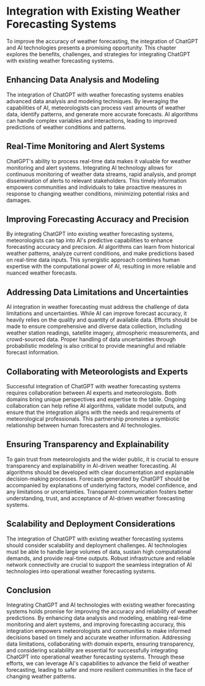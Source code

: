 Integration with Existing Weather Forecasting Systems
=====================================================

To improve the accuracy of weather forecasting, the integration of ChatGPT and AI technologies presents a promising opportunity. This chapter explores the benefits, challenges, and strategies for integrating ChatGPT with existing weather forecasting systems.

Enhancing Data Analysis and Modeling
------------------------------------

The integration of ChatGPT with weather forecasting systems enables advanced data analysis and modeling techniques. By leveraging the capabilities of AI, meteorologists can process vast amounts of weather data, identify patterns, and generate more accurate forecasts. AI algorithms can handle complex variables and interactions, leading to improved predictions of weather conditions and patterns.

Real-Time Monitoring and Alert Systems
--------------------------------------

ChatGPT's ability to process real-time data makes it valuable for weather monitoring and alert systems. Integrating AI technology allows for continuous monitoring of weather data streams, rapid analysis, and prompt dissemination of alerts to relevant stakeholders. This timely information empowers communities and individuals to take proactive measures in response to changing weather conditions, minimizing potential risks and damages.

Improving Forecasting Accuracy and Precision
--------------------------------------------

By integrating ChatGPT into existing weather forecasting systems, meteorologists can tap into AI's predictive capabilities to enhance forecasting accuracy and precision. AI algorithms can learn from historical weather patterns, analyze current conditions, and make predictions based on real-time data inputs. This synergistic approach combines human expertise with the computational power of AI, resulting in more reliable and nuanced weather forecasts.

Addressing Data Limitations and Uncertainties
---------------------------------------------

AI integration in weather forecasting must address the challenge of data limitations and uncertainties. While AI can improve forecast accuracy, it heavily relies on the quality and quantity of available data. Efforts should be made to ensure comprehensive and diverse data collection, including weather station readings, satellite imagery, atmospheric measurements, and crowd-sourced data. Proper handling of data uncertainties through probabilistic modeling is also critical to provide meaningful and reliable forecast information.

Collaborating with Meteorologists and Experts
---------------------------------------------

Successful integration of ChatGPT with weather forecasting systems requires collaboration between AI experts and meteorologists. Both domains bring unique perspectives and expertise to the table. Ongoing collaboration can help refine AI algorithms, validate model outputs, and ensure that the integration aligns with the needs and requirements of meteorological professionals. This partnership promotes a symbiotic relationship between human forecasters and AI technologies.

Ensuring Transparency and Explainability
----------------------------------------

To gain trust from meteorologists and the wider public, it is crucial to ensure transparency and explainability in AI-driven weather forecasting. AI algorithms should be developed with clear documentation and explainable decision-making processes. Forecasts generated by ChatGPT should be accompanied by explanations of underlying factors, model confidence, and any limitations or uncertainties. Transparent communication fosters better understanding, trust, and acceptance of AI-driven weather forecasting systems.

Scalability and Deployment Considerations
-----------------------------------------

The integration of ChatGPT with existing weather forecasting systems should consider scalability and deployment challenges. AI technologies must be able to handle large volumes of data, sustain high computational demands, and provide real-time outputs. Robust infrastructure and reliable network connectivity are crucial to support the seamless integration of AI technologies into operational weather forecasting systems.

Conclusion
----------

Integrating ChatGPT and AI technologies with existing weather forecasting systems holds promise for improving the accuracy and reliability of weather predictions. By enhancing data analysis and modeling, enabling real-time monitoring and alert systems, and improving forecasting accuracy, this integration empowers meteorologists and communities to make informed decisions based on timely and accurate weather information. Addressing data limitations, collaborating with domain experts, ensuring transparency, and considering scalability are essential for successfully integrating ChatGPT into operational weather forecasting systems. Through these efforts, we can leverage AI's capabilities to advance the field of weather forecasting, leading to safer and more resilient communities in the face of changing weather patterns.
